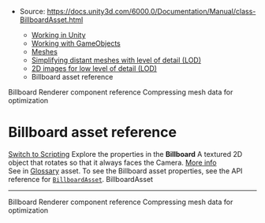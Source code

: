 * Source: https://docs.unity3d.com/6000.0/Documentation/Manual/class-BillboardAsset.html

  * [Working in Unity](https://docs.unity3d.com/6000.0/Documentation/Manual/working-in-unity.html)
  * [Working with GameObjects](https://docs.unity3d.com/6000.0/Documentation/Manual/working-with-gameobjects.html)
  * [Meshes](https://docs.unity3d.com/6000.0/Documentation/Manual/mesh.html)
  * [Simplifying distant meshes with level of detail (LOD)](https://docs.unity3d.com/6000.0/Documentation/Manual/simplifying-distant-meshes-with-level-of-detail-lod.html)
  * [2D images for low level of detail (LOD)](https://docs.unity3d.com/6000.0/Documentation/Manual/2d-images-lod.html)
  * Billboard asset reference


[](https://docs.unity3d.com/6000.0/Documentation/Manual/class-BillboardRenderer.html)
Billboard Renderer component reference
[](https://docs.unity3d.com/6000.0/Documentation/Manual/compressing-mesh-data-optimization.html)
Compressing mesh data for optimization
# Billboard asset reference
[Switch to Scripting](https://docs.unity3d.com/6000.0/Documentation/ScriptReference/BillboardAsset.html "Go to BillboardAsset page in the Scripting Reference")
Explore the properties in the **Billboard** A textured 2D object that rotates so that it always faces the Camera. [More info](https://docs.unity3d.com/6000.0/Documentation/Manual/class-BillboardRenderer.html)  
See in [Glossary](https://docs.unity3d.com/6000.0/Documentation/Manual/Glossary.html#Billboard) asset.
To see the Billboard asset properties, see the API reference for [`BillboardAsset`](https://docs.unity3d.com/6000.0/Documentation/ScriptReference/BillboardAsset.html).
BillboardAsset
* * *
[](https://docs.unity3d.com/6000.0/Documentation/Manual/class-BillboardRenderer.html)
Billboard Renderer component reference
[](https://docs.unity3d.com/6000.0/Documentation/Manual/compressing-mesh-data-optimization.html)
Compressing mesh data for optimization
